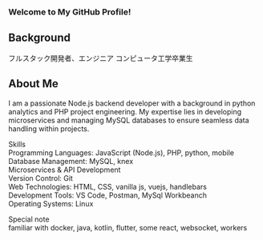 ### Welcome to My GitHub Profile!
## Background
フルスタック開発者、エンジニア
コンピュータ工学卒業生
## About Me
I am a passionate Node.js backend developer with a background in python analytics and PHP project engineering. My expertise lies in developing microservices and managing MySQL databases to ensure seamless data handling within projects.

Skills  
Programming Languages: JavaScript (Node.js), PHP, python, mobile  
Database Management: MySQL, knex  
Microservices & API Development  
Version Control: Git  
Web Technologies: HTML, CSS, vanilla js, vuejs, handlebars  
Development Tools: VS Code, Postman, MySql Workbeanch  
Operating Systems: Linux  

Special note  
familiar with docker, java, kotlin, flutter, some react, websocket, workers
